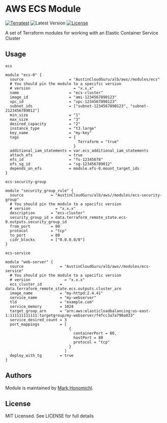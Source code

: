 # AWS ECS Module
[![Terratest](https://github.com/austincloudguru/terraform-aws-ecs/workflows/Terratest/badge.svg?event=push)](https://github.com/austincloudguru/terraform-aws-ecs/actions?query=workflow%3ATerratest)
![Latest Version](https://img.shields.io/github/v/tag/austincloudguru/terraform-aws-ecs?sort=semver&label=Latest%20Version)
[![License](https://img.shields.io/github/license/austincloudguru/terraform-aws-ecs)](https://github.com/austincloudguru/terraform-aws-ecs/blob/master/LICENSE)


A set of Terraform modules for working with an Elastic Container Service Cluster

## Usage
`ecs`
```hcl
module "ecs-0" {
  source                    = "AustinCloudGuru/alb/aws//modules/ecs"
  # You should pin the module to a specific version
  # version                   = "x.x.x"
  name                      = "ecs-cluster"
  image_id                  = "ami-1234567890123"
  vpc_id                    = "vpc-1234567890123"
  subnet_ids                = ["subnet-1234567890123", "subnet-2123456789012"]
  min_size                  = "1"
  max_size                  = "3"
  desired_capacity          = "2"
  instance_type             = "t3.large"
  key_name                  = "my-key"
  tags                      = {
                                Terraform = "true"
                              } 
  additional_iam_statements = var.ecs_additional_iam_statements
  attach_efs                = true
  efs_id                    = "fs-12345678"
  efs_sg_id                 = "sg-123456789012"
  depends_on_efs            = module.efs-0.mount_target_ids
}
```

`ecs-security-group`
```hcl
module "security_group_rule" {
  source            = "AustinCloudGuru/alb/aws//modules/ecs-security-group"
  # You should pin the module to a specific version
  # version           = "x.x.x"
  description       = "ecs-cluster"
  security_group_id = data.terraform_remote_state.ecs-0.outputs.security_group_id
  from_port         = 80
  protocol          = "tcp"
  to_port           = 80
  cidr_blocks       = ["0.0.0.0/0"]
}
```

`ecs-service`
```hcl
module "web-server" {
  source                = "AustinCloudGuru/alb/aws//modules/ecs-service"
  # You should pin the module to a specific version
  # version               = "x.x.x"
  ecs_cluster_id        = data.terraform_remote_state.ecs.outputs.cluster_arn
  image_name            = "my-httpd:2.4.41"
  service_name          = "my-webserver"
  tld                   = "example.com"
  service_memory        = 1024
  target_group_arn      = "arn:aws:elasticloadbalancing:us-east-1:111111111111:targetgroup/my-webserver/f4fcc3a7a790a033"
  service_desired_count = 3
  port_mappings         = [
                            {
                              containerPort = 80,
                              hostPort = 80
                              protocol = "tcp"
                            }
                          ]
  deploy_with_tg        = true
}
```

## Authors
Module is maintained by [Mark Honomichl](https://github.com/austincloudguru).

## License
MIT Licensed.  See LICENSE for full details
